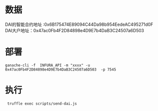 
# 数据

DAI的智能合约地址 :0x6B175474E89094C44Da98b954EedeAC495271d0F
DAI大户地址：0x47ac0Fb4F2D84898e4D9E7b4DaB3C24507a6D503

 

# 部署


```
ganache-cli -f  INFURA_API -m "xxxx" -u 0x47ac0Fb4F2D84898e4D9E7b4DaB3C24507a6D503  -p 7545
```




# 执行


```
 truffle exec scripts/send-dai.js
```

